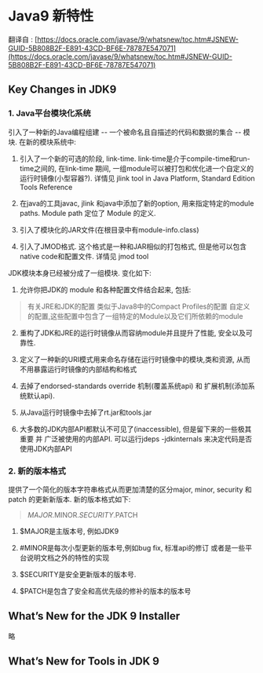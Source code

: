 # Java9 新特性

翻译自 : [https://docs.oracle.com/javase/9/whatsnew/toc.htm#JSNEW-GUID-5B808B2F-E891-43CD-BF6E-78787E547071](https://docs.oracle.com/javase/9/whatsnew/toc.htm#JSNEW-GUID-5B808B2F-E891-43CD-BF6E-78787E547071)

## Key Changes in JDK9

### 1. Java平台模块化系统

引入了一种新的Java编程组建 -- 一个被命名且自描述的代码和数据的集合 -- 模块.
在新的模块系统中:

1. 引入了一个新的可选的阶段, link-time. link-time是介于compile-time和run-time之间的,
在link-time 期间, 一组module可以被打包和优化进一个自定义的运行时镜像(小型容器?). 详情见 jlink tool in Java Platform, Standard Edition Tools Reference

2. 在java的工具javac, jlink 和java中添加了新的option, 用来指定特定的module paths. Module path 定位了 Module 的定义.

3. 引入了模块化的JAR文件(在根目录中有module-info.class)

4. 引入了JMOD格式. 这个格式是一种和JAR相似的打包格式, 但是他可以包含native code和配置文件. 详情见 jmod tool


JDK模块本身已经被分成了一组模块. 变化如下:

1. 允许你把JDK的 module 和各种配置文件结合起来, 包括:

> 有关JRE和JDK的配置
> 类似于Java8中的Compact Profiles的配置
> 自定义的配置,这些配置中包含了一组特定的Module以及它们所依赖的module

2. 重构了JDK和JRE的运行时镜像从而容纳module并且提升了性能, 安全以及可靠性.

3. 定义了一种新的URI模式用来命名存储在运行时镜像中的模块,类和资源, 从而不用暴露运行时镜像的内部结构和格式

4. 去掉了endorsed-standards override 机制(覆盖系统api) 和 扩展机制(添加系统默认api).

5. 从Java运行时镜像中去掉了rt.jar和tools.jar

6. 大多数的JDK内部API都默认不可见了(inaccessible), 但是留下来的一些极其重要 并 广泛被使用的内部API. 可以运行jdeps -jdkinternals 来决定代码是否使用JDK内部API

### 2. 新的版本格式

提供了一个简化的版本字符串格式从而更加清楚的区分major, minor, security 和 patch 的更新新版本. 新的版本格式如下:

> $MAJOR.$MINOR.$SECURITY.$PATCH

1. $MAJOR是主版本号, 例如JDK9

2. #MINOR是每次小型更新的版本号,例如bug fix, 标准api的修订 或者是一些平台说明文档之外的特性的实现

3. $SECURITY是安全更新版本的版本号.

4. $PATCH是包含了安全和高优先级的修补的版本的版本号

## What’s New for the JDK 9 Installer

略

## What’s New for Tools in JDK 9
